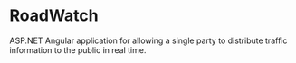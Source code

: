 # RoadWatch
ASP.NET Angular application for allowing a single party to distribute traffic information to the public in real time.
